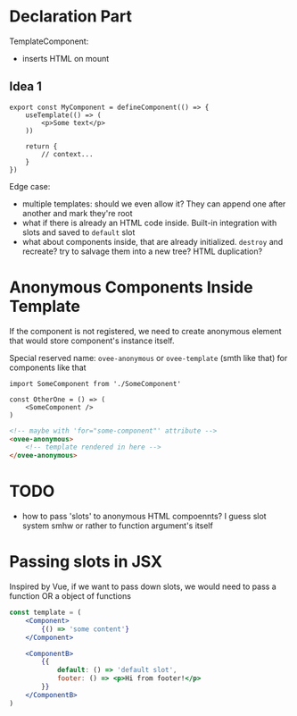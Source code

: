 # Declaration Part

TemplateComponent:
 - inserts HTML on mount

## Idea 1

```tsx
export const MyComponent = defineComponent(() => {
    useTemplate(() => (
        <p>Some text</p>
    ))

    return {
        // context...
    }
})
```

Edge case:
 - multiple templates: should we even allow it? They can append one after another and mark they're root
 - what if there is already an HTML code inside. Built-in integration with slots and saved to `default` slot
 - what about components inside, that are already initialized. `destroy` and recreate? try to salvage them into a new tree? HTML duplication?

# Anonymous Components Inside Template

If the component is not registered, we need to create anonymous element that would store component's instance itself.

Special reserved name: `ovee-anonymous` or `ovee-template` (smth like that) for components like that

```tsx
import SomeComponent from './SomeComponent'

const OtherOne = () => (
    <SomeComponent />
)
```

```html
<!-- maybe with 'for="some-component"' attribute -->
<ovee-anonymous>
    <!-- template rendered in here -->
</ovee-anonymous>
```

# TODO
 - how to pass 'slots' to anonymous HTML compoennts? I guess slot system smhw or rather to function argument's itself

# Passing slots in JSX

Inspired by Vue, if we want to pass down slots, we would need to pass a function OR a object of functions

```jsx
const template = (
    <Component>
        {() => 'some content'}
    </Component>

    <ComponentB>
        {{
            default: () => 'default slot',
            footer: () => <p>Hi from footer!</p>
        }}
    </ComponentB>
)
```
